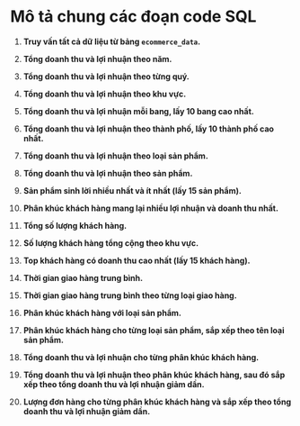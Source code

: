 # Mô tả chung các đoạn code SQL

1. **Truy vấn tất cả dữ liệu từ bảng `ecommerce_data`.**

2. **Tổng doanh thu và lợi nhuận theo năm.**

3. **Tổng doanh thu và lợi nhuận theo từng quý.**

4. **Tổng doanh thu và lợi nhuận theo khu vực.**

5. **Tổng doanh thu và lợi nhuận mỗi bang, lấy 10 bang cao nhất.**

6. **Tổng doanh thu và lợi nhuận theo thành phố, lấy 10 thành phố cao nhất.**

7. **Tổng doanh thu và lợi nhuận theo loại sản phẩm.**

8. **Tổng doanh thu và lợi nhuận theo sản phẩm.**

9. **Sản phẩm sinh lời nhiều nhất và ít nhất (lấy 15 sản phẩm).**

10. **Phân khúc khách hàng mang lại nhiều lợi nhuận và doanh thu nhất.**

11. **Tổng số lượng khách hàng.**

12. **Số lượng khách hàng tổng cộng theo khu vực.**

13. **Top khách hàng có doanh thu cao nhất (lấy 15 khách hàng).**

14. **Thời gian giao hàng trung bình.**

15. **Thời gian giao hàng trung bình theo từng loại giao hàng.**

16. **Phân khúc khách hàng với loại sản phẩm.**

17. **Phân khúc khách hàng cho từng loại sản phẩm, sắp xếp theo tên loại sản phẩm.**

18. **Tổng doanh thu và lợi nhuận cho từng phân khúc khách hàng.**

19. **Tổng doanh thu và lợi nhuận theo phân khúc khách hàng, sau đó sắp xếp theo tổng doanh thu và lợi nhuận giảm dần.**

20. **Lượng đơn hàng cho từng phân khúc khách hàng và sắp xếp theo tổng doanh thu và lợi nhuận giảm dần.**


